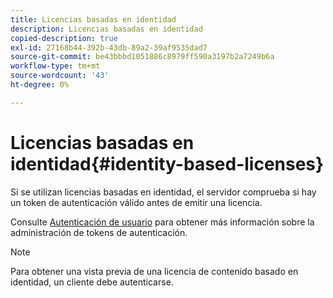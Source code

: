 ```yaml
---
title: Licencias basadas en identidad
description: Licencias basadas en identidad
copied-description: true
exl-id: 27168b44-392b-43db-89a2-39af9535dad7
source-git-commit: be43bbbd1051886c8979ff590a3197b2a7249b6a
workflow-type: tm+mt
source-wordcount: '43'
ht-degree: 0%

---
```


# Licencias basadas en identidad{#identity-based-licenses}

Si se utilizan licencias basadas en identidad, el servidor comprueba si hay un token de autenticación válido antes de emitir una licencia.

Consulte [Autenticación de usuario](../../../protecting-content/implementing-the-license-server/processing-drm-requests.md#user-authentication) para obtener más información sobre la administración de tokens de autenticación.

>[!NOTE]
>
>Para obtener una vista previa de una licencia de contenido basado en identidad, un cliente debe autenticarse.
